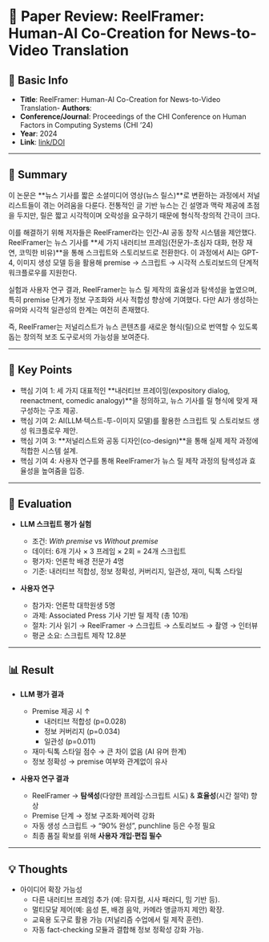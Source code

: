 # 📄 Paper Review: ReelFramer: Human-AI Co-Creation for News-to-Video Translation

## 📝 Basic Info
- **Title**: ReelFramer: Human-AI Co-Creation for News-to-Video Translation- **Authors**: 
- **Conference/Journal**: Proceedings of the CHI Conference on Human Factors in Computing Systems (CHI ’24)
- **Year**: 2024
- **Link**: [link/DOI](https://dl.acm.org/doi/pdf/10.1145/3613904.3642868#page=14.66)

---

## 🎯 Summary

이 논문은 **뉴스 기사를 짧은 소셜미디어 영상(뉴스 릴스)**로 변환하는 과정에서 저널리스트들이 겪는 어려움을 다룬다. 전통적인 글 기반 뉴스는 긴 설명과 맥락 제공에 초점을 두지만, 릴은 짧고 시각적이며 오락성을 요구하기 때문에 형식적·창의적 간극이 크다.

이를 해결하기 위해 저자들은 ReelFramer라는 인간-AI 공동 창작 시스템을 제안했다. ReelFramer는 뉴스 기사를 **세 가지 내러티브 프레임(전문가-초심자 대화, 현장 재연, 코믹한 비유)**을 통해 스크립트와 스토리보드로 전환한다. 이 과정에서 AI는 GPT-4, 이미지 생성 모델 등을 활용해 premise → 스크립트 → 시각적 스토리보드의 단계적 워크플로우를 지원한다.

실험과 사용자 연구 결과, ReelFramer는 뉴스 릴 제작의 효율성과 탐색성을 높였으며, 특히 premise 단계가 정보 구조화와 서사 적합성 향상에 기여했다. 다만 AI가 생성하는 유머와 시각적 일관성의 한계는 여전히 존재했다.

즉, ReelFramer는 저널리스트가 뉴스 콘텐츠를 새로운 형식(릴)으로 번역할 수 있도록 돕는 창의적 보조 도구로서의 가능성을 보여준다.

---

## 🔑 Key Points
- 핵심 기여 1: 세 가지 대표적인 **내러티브 프레이밍(expository dialog, reenactment, comedic analogy)**을 정의하고, 뉴스 기사를 릴 형식에 맞게 재구성하는 구조 제공.
- 핵심 기여 2: AI(LLM·텍스트-투-이미지 모델)를 활용한 스크립트 및 스토리보드 생성 워크플로우 제안.
- 핵심 기여 3: **저널리스트와 공동 디자인(co-design)**을 통해 실제 제작 과정에 적합한 시스템 설계.
- 핵심 기여 4: 사용자 연구를 통해 ReelFramer가 뉴스 릴 제작 과정의 탐색성과 효율성을 높여줌을 입증.

---

## 🧪 Evaluation
- **LLM 스크립트 평가 실험**  
  - 조건: *With premise* vs *Without premise*  
  - 데이터: 6개 기사 × 3 프레임 × 2회 = 24개 스크립트  
  - 평가자: 언론학 배경 전문가 4명  
  - 기준: 내러티브 적합성, 정보 정확성, 커버리지, 일관성, 재미, 틱톡 스타일  

- **사용자 연구**  
  - 참가자: 언론학 대학원생 5명  
  - 과제: Associated Press 기사 기반 릴 제작 (총 10개)  
  - 절차: 기사 읽기 → ReelFramer → 스크립트 → 스토리보드 → 촬영 → 인터뷰  
  - 평균 소요: 스크립트 제작 12.8분  

---

## 📊 Result
- **LLM 평가 결과**  
  - Premise 제공 시 ↑  
    - 내러티브 적합성 (p=0.028)  
    - 정보 커버리지 (p=0.034)  
    - 일관성 (p=0.011)  
  - 재미·틱톡 스타일 점수 → 큰 차이 없음 (AI 유머 한계)  
  - 정보 정확성 → premise 여부와 관계없이 유사  

- **사용자 연구 결과**  
  - ReelFramer → **탐색성**(다양한 프레임·스크립트 시도) & **효율성**(시간 절약) 향상  
  - Premise 단계 → 정보 구조화·제어력 강화  
  - 자동 생성 스크립트 → “90% 완성”, punchline 등은 수정 필요  
  - 최종 품질 확보를 위해 **사용자 개입·편집 필수**
    
---

## 💡 Thoughts
- 아이디어 확장 가능성
  - 다른 내러티브 프레임 추가 (예: 뮤지컬, 시사 패러디, 밈 기반 등).
  - 멀티모달 제어(예: 음성 톤, 배경 음악, 카메라 앵글까지 제안) 확장.
  - 교육용 도구로 활용 가능 (저널리즘 수업에서 릴 제작 훈련).
  - 자동 fact-checking 모듈과 결합해 정보 정확성 강화 가능.
